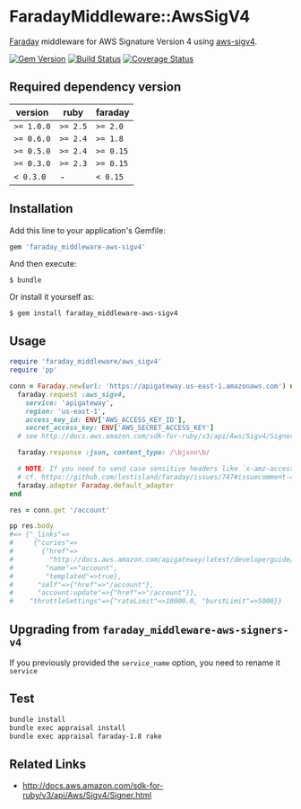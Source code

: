 # FaradayMiddleware::AwsSigV4

[Faraday](https://github.com/lostisland/faraday) middleware for AWS Signature Version 4 using [aws-sigv4](https://rubygems.org/gems/aws-sigv4).

[![Gem Version](https://badge.fury.io/rb/faraday_middleware-aws-sigv4.svg)](https://badge.fury.io/rb/faraday_middleware-aws-sigv4)
[![Build Status](https://github.com/winebarrel/faraday_middleware-aws-sigv4/workflows/test/badge.svg?branch=master)](https://github.com/winebarrel/faraday_middleware-aws-sigv4/actions)
[![Coverage Status](https://coveralls.io/repos/github/winebarrel/faraday_middleware-aws-sigv4/badge.svg?branch=master)](https://coveralls.io/github/winebarrel/faraday_middleware-aws-sigv4?branch=master)

## Required dependency version

| version    | ruby     | faraday   |
|------------|----------|-----------|
| `>= 1.0.0` | `>= 2.5` | `>= 2.0`  |
| `>= 0.6.0` | `>= 2.4` | `>= 1.8`  |
| `>= 0.5.0` | `>= 2.4` | `>= 0.15` |
| `>= 0.3.0` | `>= 2.3` | `>= 0.15` |
| `< 0.3.0`  | -        | `< 0.15`  |

## Installation

Add this line to your application's Gemfile:

```ruby
gem 'faraday_middleware-aws-sigv4'
```

And then execute:

    $ bundle

Or install it yourself as:

    $ gem install faraday_middleware-aws-sigv4

## Usage

```ruby
require 'faraday_middleware/aws_sigv4'
require 'pp'

conn = Faraday.new(url: 'https://apigateway.us-east-1.amazonaws.com') do |faraday|
  faraday.request :aws_sigv4,
    service: 'apigateway',
    region: 'us-east-1',
    access_key_id: ENV['AWS_ACCESS_KEY_ID'],
    secret_access_key: ENV['AWS_SECRET_ACCESS_KEY']
  # see http://docs.aws.amazon.com/sdk-for-ruby/v3/api/Aws/Sigv4/Signer.html

  faraday.response :json, content_type: /\bjson\b/

  # NOTE: If you need to send case sensitive headers like `x-amz-access-token` in `SP API`.
  # cf. https://github.com/lostisland/faraday/issues/747#issuecomment-439864181
  faraday.adapter Faraday.default_adapter
end

res = conn.get '/account'

pp res.body
#=> {"_links"=>
#     {"curies"=>
#       {"href"=>
#         "http://docs.aws.amazon.com/apigateway/latest/developerguide/account-apigateway-{rel}.html",
#        "name"=>"account",
#        "templated"=>true},
#      "self"=>{"href"=>"/account"},
#      "account:update"=>{"href"=>"/account"}},
#    "throttleSettings"=>{"rateLimit"=>10000.0, "burstLimit"=>5000}}
```

## Upgrading from `faraday_middleware-aws-signers-v4`

If you previously provided the `service_name` option, you need to rename it `service`

## Test

```sh
bundle install
bundle exec appraisal install
bundle exec appraisal faraday-1.8 rake
```

## Related Links

* http://docs.aws.amazon.com/sdk-for-ruby/v3/api/Aws/Sigv4/Signer.html
